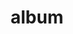 ---
layout: album
resource: facebook
title: "album"
description: "masonry"
active: gallery
header-img: "img/gallery-bg.jpg"
album-title: "my 9th album"
images:
  - image_path: NguyenNhu(nana)/4/1083263819541793_412397257_1083264662875042_3741984520941870140_n.jpg
  - image_path: NguyenNhu(nana)/4/1083263842875124_412901615_1083264652875043_2648676900472486916_n.jpg
  - image_path: NguyenNhu(nana)/4/1138917340643107_434556072_1138918057309702_6264220359680739329_n.jpg
  - image_path: NguyenNhu(nana)/4/1138917370643104_434194741_1138918073976367_4569456167651282674_n.jpg
  - image_path: NguyenNhu(nana)/4/1147023756499132_436229521_1147023753165799_1867654510425742140_n.jpg
---